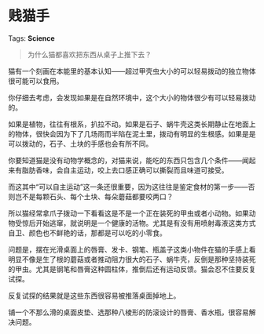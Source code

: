 # 贱猫手

Tags: **Science**

> 为什么猫都喜欢把东西从桌子上推下去？



猫有一个刻画在本能里的基本认知——超过甲壳虫大小的可以轻易拨动的独立物体很可能可以食用。

你仔细去考虑，会发现如果是在自然环境中，这个大小的物体很少有可以轻易拨动的。

如果是植物，往往有根系，扒拉不动。如果是石子、蜗牛壳这类长期静止在地面上的物体，很快会因为下了几场雨而半陷在泥土里，拨动有明显的生根感。如果是是可以拨动的，石子、土块的手感也会有所不同。

你要知道猫是没有动物学概念的，对猫来说，能吃的东西只包含几个条件——闻起来有脂肪香味，会自主运动，咬上去口感正确可以撕裂而且味道可接受。

而这其中“可以自主运动”这一条还很重要，因为这往往是鉴定食材的第一步——否则岂不是每颗石头、每个土块、每朵蘑菇都要咬两口？

所以猫经常拿爪子拨动一下看看这是不是一个正在装死的甲虫或者小动物。如果动物受惊后开始逃窜，就说明是一个健康的活物。尤其是有没有用喷射毒液这类方式自卫、颜色也不鲜艳的话，那都是可以吃的小零食。

问题是，摆在光滑桌面上的唇膏、发卡、钢笔、瓶盖子这类小物件在猫的手感上看明显不像是生了根的蘑菇或者推动阻力很大的石子、蜗牛壳，反倒是那种坚持装死的甲虫。尤其是钢笔和唇膏这种圆柱体，推倒后还有运动反馈。猫会忍不住要反复试探。

反复试探的结果就是这些东西很容易被推落桌面掉地上。

铺一个不那么滑的桌面皮垫、选那种八棱形的防滚设计的唇膏、香水瓶，很容易解决问题。



